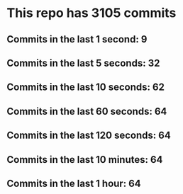 # This repo has 3105 commits

## Commits in the last 1 second: 9
## Commits in the last 5 seconds: 32
## Commits in the last 10 seconds: 62
## Commits in the last 60 seconds: 64
## Commits in the last 120 seconds: 64
## Commits in the last 10 minutes: 64
## Commits in the last 1 hour: 64
